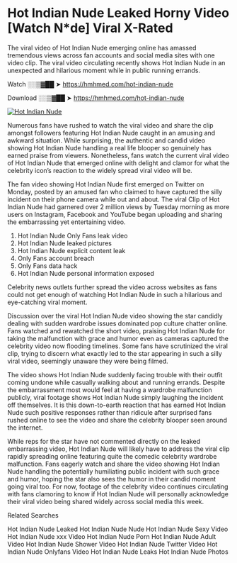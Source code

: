 ﻿# Hot Indian Nude Leaked Horny Video [Watch N*de] Viral X-Rated

The viral video of ﻿Hot Indian Nude emerging online has amassed tremendous views across fan accounts and social media sites with one video clip. The viral video circulating recently shows ﻿Hot Indian Nude in an unexpected and hilarious moment while in public running errands. 

Watch ░░▒▓██ ➤ https://hmhmed.com/hot-indian-nude

Download ░░▒▓██ ➤ https://hmhmed.com/hot-indian-nude

[![Hot Indian Nude](https://i.imgur.com/dJHk4Zq.gif)](https://hmhmed.com/hot-indian-nude)

Numerous fans have rushed to watch the viral video and share the clip amongst followers featuring ﻿Hot Indian Nude caught in an amusing and awkward situation. While surprising, the authentic and candid video showing ﻿Hot Indian Nude handling a real life blooper so genuinely has earned praise from viewers. Nonetheless, fans watch the current viral video of ﻿Hot Indian Nude that emerged online with delight and clamor for what the celebrity icon’s reaction to the widely spread viral video will be.

The fan video showing ﻿Hot Indian Nude first emerged on Twitter on Monday, posted by an amused fan who claimed to have captured the silly incident on their phone camera while out and about. The viral Clip of ﻿Hot Indian Nude had garnered over 2 million views by Tuesday morning as more users on Instagram, Facebook and YouTube began uploading and sharing the embarrassing yet entertaining video. 

1. ﻿Hot Indian Nude Only Fans leak video
2. ﻿Hot Indian Nude leaked pictures
3. ﻿Hot Indian Nude explicit content leak
4. Only Fans account breach
5. Only Fans data hack
6. ﻿Hot Indian Nude personal information exposed

Celebrity news outlets further spread the video across websites as fans could not get enough of watching ﻿Hot Indian Nude in such a hilarious and eye-catching viral moment. 

Discussion over the viral ﻿Hot Indian Nude video showing the star candidly dealing with sudden wardrobe issues dominated pop culture chatter online. Fans watched and rewatched the short video, praising ﻿Hot Indian Nude for taking the malfunction with grace and humor even as cameras captured the celebrity video now flooding timelines. Some fans have scrutinized the viral clip, trying to discern what exactly led to the star appearing in such a silly viral video, seemingly unaware they were being filmed.

The video shows ﻿Hot Indian Nude suddenly facing trouble with their outfit coming undone while casually walking about and running errands. Despite the embarrassment most would feel at having a wardrobe malfunction publicly, viral footage shows ﻿Hot Indian Nude simply laughing the incident off themselves. It is this down-to-earth reaction that has earned ﻿Hot Indian Nude such positive responses rather than ridicule after surprised fans rushed online to see the video and share the celebrity blooper seen around the internet.  

While reps for the star have not commented directly on the leaked embarrassing video, ﻿Hot Indian Nude will likely have to address the viral clip rapidly spreading online featuring quite the comedic celebrity wardrobe malfunction. Fans eagerly watch and share the video showing ﻿Hot Indian Nude handling the potentially humiliating public incident with such grace and humor, hoping the star also sees the humor in their candid moment going viral too. For now, footage of the celebrity video continues circulating with fans clamoring to know if ﻿Hot Indian Nude will personally acknowledge their viral video being shared widely across social media this week.

Related Searches

﻿Hot Indian Nude Leaked
﻿Hot Indian Nude Nude
﻿Hot Indian Nude Sexy Video
﻿Hot Indian Nude xxx Video
﻿Hot Indian Nude Porn
﻿Hot Indian Nude Adult Video
﻿Hot Indian Nude Shower Video
﻿Hot Indian Nude Twitter Video
﻿Hot Indian Nude Onlyfans Video
﻿Hot Indian Nude Leaks
﻿Hot Indian Nude Photos